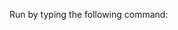 Run by typing the following command:
```java -jar testrun.jar -submission=Group16 -evaluation=BentCigarFunction -seed=1
